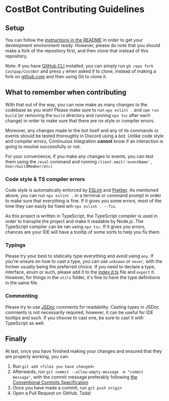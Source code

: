 # CostBot Contributing Guidelines

## Setup

You can follow the [instructions in the README](../README.md#detailed-instructions-on-how-to-run-the-bot) in order to get your development environment ready. However, please do note that you should make a fork of the repository first, and then clone that instead of this repository.

Note: If you have [GitHub CLI](https://cli.github.com) installed, you can simply run `gh repo fork Costpap/CostBot` and press `y` when asked if to clone, instead of making a fork on [github.com](https://github.com) and then using Git to clone it.

## What to remember when contributing

With that out of the way, you can now make as many changes to the codebase as you wish! Please make sure to run `npx eslint .` and `npm run build` (or removing the `build` directory and running `npx tsc` after each change) in order to make sure that there are no style or compiler errors.

Moreover, any changes made to the bot itself and any of its commands or events should be tested thoroughly in Discord using a bot. Unlike code style and compiler errors, Continuous Integration **cannot** know if an interaction is going to resolve successfully or not.

For your convenience, if you make any changes to events, you can test them using the `/eval` command and running `client.emit('eventName', User/GuildMember/etc)`

### Code style & TS compiler errors

Code style is automatically enforced by [ESLint](https://eslint.org/) and [Prettier](https://prettier.io/). As mentioned above, you can run `npx eslint .` in a terminal or command prompt in order to make sure that everything is fine. If it gives you some errors, most of the time they can easily be fixed wih `npx eslint . --fix`. 

As this project is written in TypeScript, the TypeScript compiler is used in order to transpile the project and make it readable by Node.js. The TypeScript compiler can be ran using `npx tsc`. If it gives you errors, chances are your IDE will have a tooltip of some sorts to help you fix them.

### Typings

Please try your best to statically type everything and avoid using `any`. If you're unsure on how to cast a type, you can use `unknown` or `never`, with the former usually being the preferred choice. If you need to declare a type, interface, enum or such, please add it to the [index.d.ts](../src/typings/index.d.ts) file and `export` it. However, for things in the `utils` folder, it's fine to have the type definitions in the same file.

### Commenting

Please try to use [JSDoc](https://jsdoc.app/index.html) comments for readability. Casting types in JSDoc comments is not necessarily required, however, it can be useful for IDE tooltips and such. If you choose to cast one, be sure to cast it with TypeScript as well.

## Finally

At last, once you have finished making your changes and ensured that they are properly working, you can:

1. Run `git add <files you have changed>`
2. Afterwards, run `git commit --allow-empty-message -m "commit message"`, with the commit message preferably following
   [the Conventional Commits Specification](https://www.conventionalcommits.org/en/v1.0.0/)
3. Once you have made a commit, run `git push origin`
4. Open a Pull Request on GitHub. Tada!
